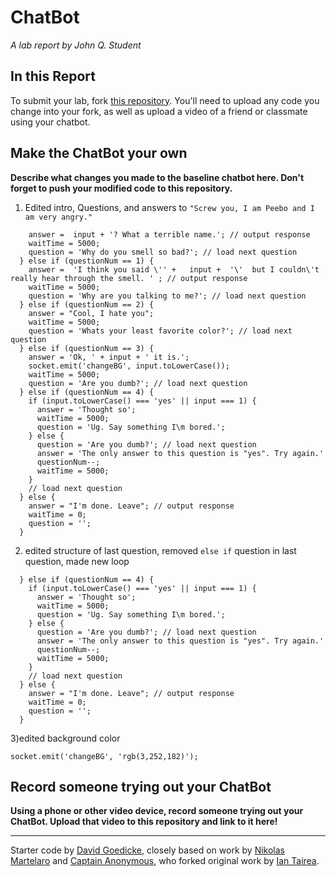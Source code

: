 # ChatBot

*A lab report by John Q. Student*

## In this Report

To submit your lab, fork [this repository](https://github.com/FAR-Lab/IDD-Fa18-Lab6). You'll need to upload any code you change into your fork, as well as upload a video of a friend or classmate using your chatbot.

## Make the ChatBot your own

**Describe what changes you made to the baseline chatbot here. Don't forget to push your modified code to this repository.**

1) Edited intro, Questions, and answers to `"Screw you, I am Peebo and I am very angry."`

```   if (questionNum == 0) {
    answer =  input + '? What a terrible name.'; // output response
    waitTime = 5000;
    question = 'Why do you smell so bad?'; // load next question
  } else if (questionNum == 1) {
    answer =  'I think you said \'' +   input +  '\'  but I couldn\'t really hear through the smell. ' ; // output response
    waitTime = 5000;
    question = 'Why are you talking to me?'; // load next question
  } else if (questionNum == 2) {
    answer = "Cool, I hate you";
    waitTime = 5000;
    question = 'Whats your least favorite color?'; // load next question
  } else if (questionNum == 3) {
    answer = 'Ok, ' + input + ' it is.';
    socket.emit('changeBG', input.toLowerCase());
    waitTime = 5000;
    question = 'Are you dumb?'; // load next question
  } else if (questionNum == 4) {
    if (input.toLowerCase() === 'yes' || input === 1) {
      answer = 'Thought so';
      waitTime = 5000;
      question = 'Ug. Say something I\m bored.';
    } else {
      question = 'Are you dumb?'; // load next question
      answer = 'The only answer to this question is "yes". Try again.'
      questionNum--;
      waitTime = 5000;
    }
    // load next question
  } else {
    answer = "I'm done. Leave"; // output response
    waitTime = 0;
    question = '';
  }
```

2) edited structure of last question, removed `else if` question in last question, made new loop

```    question = 'Are you dumb?'; // load next question
  } else if (questionNum == 4) {
    if (input.toLowerCase() === 'yes' || input === 1) {
      answer = 'Thought so';
      waitTime = 5000;
      question = 'Ug. Say something I\m bored.';
    } else {
      question = 'Are you dumb?'; // load next question
      answer = 'The only answer to this question is "yes". Try again.'
      questionNum--;
      waitTime = 5000;
    }
    // load next question
  } else {
    answer = "I'm done. Leave"; // output response
    waitTime = 0;
    question = '';
  }
```

3)edited background color

`socket.emit('changeBG', 'rgb(3,252,182)');`
    

## Record someone trying out your ChatBot

**Using a phone or other video device, record someone trying out your ChatBot. Upload that video to this repository and link to it here!**

---
Starter code by [David Goedicke](mailto:da.goedicke@gmail.com), closely based on work by [Nikolas Martelaro](mailto:nmartelaro@gmail.com) and [Captain Anonymous](https://codepen.io/anon/pen/PEVYXz), who forked original work by [Ian Tairea](https://codepen.io/mrtairea/pen/yJapwv).
